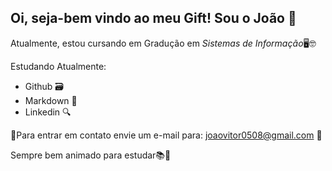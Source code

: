 ## Oi, seja-bem vindo ao meu Gift! Sou o João 👋


Atualmente, estou cursando em Gradução em *Sistemas de Informação*🖥🤓

Estudando Atualmente:
* Github 🗃
* Markdown 📑
* Linkedin 🔍

📩Para entrar em contato envie um e-mail para: joaovitor0508@gmail.com 📩
<a href="https://www.linkedin.com/in/joao-vitor-ribeiro-2a40511b7"><img src="https://img.shields.io/badge/LinkedIn-0077B5?style=for-the-badge&logo=linkedin&logoColor=white" alt=""> </a>

Sempre bem animado para estudar📚🚀


